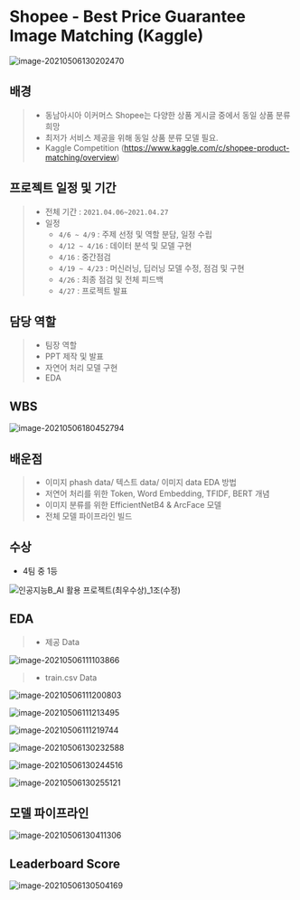 # Shopee - Best Price Guarantee Image Matching (Kaggle)



![image-20210506130202470](md-images/image-20210506130202470.png)



## 배경

> - 동남아시아 이커머스 Shopee는 다양한 상품 게시글 중에서 동일 상품 분류 희망
> - 최저가 서비스 제공을 위해 동일 상품 분류 모델 필요.
> - Kaggle Competition (https://www.kaggle.com/c/shopee-product-matching/overview)



## 프로젝트 일정 및 기간

> - 전체 기간 : `2021.04.06~2021.04.27`
> - 일정
>   - `4/6 ~ 4/9` : 주제 선정 및 역할 분담, 일정 수립
>   - `4/12 ~ 4/16` : 데이터 분석 및 모델 구현
>   - `4/16` : 중간점검
>   - `4/19 ~ 4/23` : 머신러닝, 딥러닝 모델 수정, 점검 및 구현
>   - `4/26` : 최종 점검 및 전체 피드백
>   - `4/27` : 프로젝트 발표



## 담당 역할

> - 팀장 역할
> - PPT 제작 및 발표
> - 자연어 처리 모델 구현
> - EDA



## WBS

![image-20210506180452794](md-images/image-20210506180452794.png)



## 배운점

> - 이미지 phash data/ 텍스트 data/ 이미지 data EDA 방법
> - 저연어 처리를 위한 Token, Word Embedding, TFIDF, BERT 개념
> - 이미지 분류를 위한 EfficientNetB4 & ArcFace 모델
> - 전체 모델 파이프라인 빌드



## 수상

- 4팀 중 1등

![인공지능B_AI 활용 프로젝트(최우수상)_1조(수정)](md-images/%EC%9D%B8%EA%B3%B5%EC%A7%80%EB%8A%A5B_AI%20%ED%99%9C%EC%9A%A9%20%ED%94%84%EB%A1%9C%EC%A0%9D%ED%8A%B8(%EC%B5%9C%EC%9A%B0%EC%88%98%EC%83%81)_1%EC%A1%B0(%EC%88%98%EC%A0%95).JPG)

## EDA

> - 제공 Data

![image-20210506111103866](md-images/image-20210506111103866.png)



> - train.csv Data

![image-20210506111200803](md-images/image-20210506111200803.png)

![image-20210506111213495](md-images/image-20210506111213495.png)

![image-20210506111219744](md-images/image-20210506111219744.png)

![image-20210506130232588](md-images/image-20210506130232588.png)

![image-20210506130244516](md-images/image-20210506130244516.png)

![image-20210506130255121](md-images/image-20210506130255121.png)





## 모델 파이프라인

![image-20210506130411306](md-images/image-20210506130411306.png)





## Leaderboard Score

![image-20210506130504169](md-images/image-20210506130504169.png)

